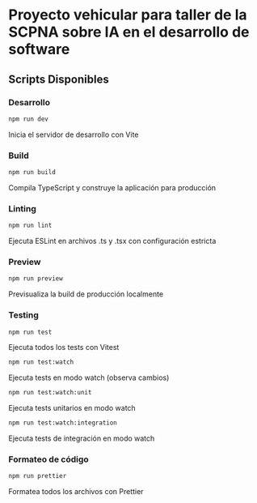 # Proyecto vehicular para taller de la SCPNA sobre IA en el desarrollo de software

## Scripts Disponibles

### Desarrollo

```bash
npm run dev
```

Inicia el servidor de desarrollo con Vite

### Build

```bash
npm run build
```

Compila TypeScript y construye la aplicación para producción

### Linting

```bash
npm run lint
```

Ejecuta ESLint en archivos .ts y .tsx con configuración estricta

### Preview

```bash
npm run preview
```

Previsualiza la build de producción localmente

### Testing

```bash
npm run test
```

Ejecuta todos los tests con Vitest

```bash
npm run test:watch
```

Ejecuta tests en modo watch (observa cambios)

```bash
npm run test:watch:unit
```

Ejecuta tests unitarios en modo watch

```bash
npm run test:watch:integration
```

Ejecuta tests de integración en modo watch

### Formateo de código

```bash
npm run prettier
```

Formatea todos los archivos con Prettier
